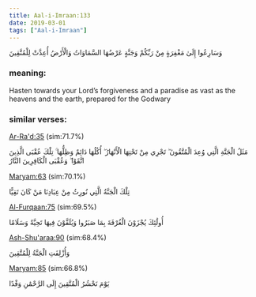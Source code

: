 ```yaml
---
title: Aal-i-Imraan:133
date: 2019-03-01
tags: ["Aal-i-Imraan"]
---
```

وَسَارِعُوا إِلَىٰ مَغْفِرَةٍ مِنْ رَبِّكُمْ وَجَنَّةٍ عَرْضُهَا السَّمَاوَاتُ وَالْأَرْضُ أُعِدَّتْ لِلْمُتَّقِينَ
### meaning: 
Hasten towards your Lord’s forgiveness and a paradise as vast as the heavens and the earth, prepared for the Godwary
### similar verses: 

[Ar-Ra'd:35](/13/35) (sim:71.7%)

مَثَلُ الْجَنَّةِ الَّتِي وُعِدَ الْمُتَّقُونَ ۖ تَجْرِي مِنْ تَحْتِهَا الْأَنْهَارُ ۖ أُكُلُهَا دَائِمٌ وَظِلُّهَا ۚ تِلْكَ عُقْبَى الَّذِينَ اتَّقَوْا ۖ وَعُقْبَى الْكَافِرِينَ النَّارُ

[Maryam:63](/19/63) (sim:70.1%)

تِلْكَ الْجَنَّةُ الَّتِي نُورِثُ مِنْ عِبَادِنَا مَنْ كَانَ تَقِيًّا

[Al-Furqaan:75](/25/75) (sim:69.5%)

أُولَٰئِكَ يُجْزَوْنَ الْغُرْفَةَ بِمَا صَبَرُوا وَيُلَقَّوْنَ فِيهَا تَحِيَّةً وَسَلَامًا

[Ash-Shu'araa:90](/26/90) (sim:68.4%)

وَأُزْلِفَتِ الْجَنَّةُ لِلْمُتَّقِينَ

[Maryam:85](/19/85) (sim:66.8%)

يَوْمَ نَحْشُرُ الْمُتَّقِينَ إِلَى الرَّحْمَٰنِ وَفْدًا
